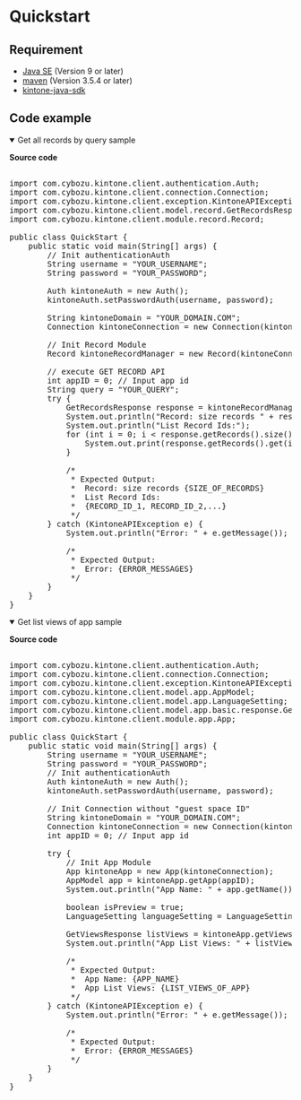 # Quickstart

## Requirement

* [Java SE](https://adoptopenjdk.net/) (Version 9 or later)
* [maven](https://maven.apache.org/download.cgi) (Version 3.5.4 or later)
* [kintone-java-sdk](https://github.com/kintone/kintone-java-sdk)

## Code example

<details class="tab-container" open>
<Summary>Get all records by query sample</Summary>

<strong class="tab-name">Source code</strong>

<pre class="inline-code">

import com.cybozu.kintone.client.authentication.Auth;
import com.cybozu.kintone.client.connection.Connection;
import com.cybozu.kintone.client.exception.KintoneAPIException;
import com.cybozu.kintone.client.model.record.GetRecordsResponse;
import com.cybozu.kintone.client.module.record.Record;

public class QuickStart {
    public static void main(String[] args) {
        // Init authenticationAuth
        String username = "YOUR_USERNAME";
        String password = "YOUR_PASSWORD";

        Auth kintoneAuth = new Auth();
        kintoneAuth.setPasswordAuth(username, password);

        String kintoneDomain = "YOUR_DOMAIN.COM";
        Connection kintoneConnection = new Connection(kintoneDomain, kintoneAuth);

        // Init Record Module
        Record kintoneRecordManager = new Record(kintoneConnection);

        // execute GET RECORD API
        int appID = 0; // Input app id
        String query = "YOUR_QUERY";
        try {
            GetRecordsResponse response = kintoneRecordManager.getAllRecordsByQuery(appID, query);
            System.out.println("Record: size records " + response.getRecords().size());
            System.out.println("List Record Ids:");
            for (int i = 0; i < response.getRecords().size(); i++) {
                System.out.print(response.getRecords().get(i).get("$id").getValue() + ", ");
            }

            /*
             * Expected Output:
             *  Record: size records {SIZE_OF_RECORDS}
             *  List Record Ids:
             *  {RECORD_ID_1, RECORD_ID_2,...}
             */
        } catch (KintoneAPIException e) {
            System.out.println("Error: " + e.getMessage());

            /*
             * Expected Output:
             *  Error: {ERROR_MESSAGES}
             */
        }
    }
}
</pre>

</details>

<details class="tab-container" open>
<Summary>Get list views of app sample</Summary>

<strong class="tab-name">Source code</strong>

<pre class="inline-code">

import com.cybozu.kintone.client.authentication.Auth;
import com.cybozu.kintone.client.connection.Connection;
import com.cybozu.kintone.client.exception.KintoneAPIException;
import com.cybozu.kintone.client.model.app.AppModel;
import com.cybozu.kintone.client.model.app.LanguageSetting;
import com.cybozu.kintone.client.model.app.basic.response.GetViewsResponse;
import com.cybozu.kintone.client.module.app.App;

public class QuickStart {
    public static void main(String[] args) {
        String username = "YOUR_USERNAME";
        String password = "YOUR_PASSWORD";
        // Init authenticationAuth
        Auth kintoneAuth = new Auth();
        kintoneAuth.setPasswordAuth(username, password);

        // Init Connection without "guest space ID"
        String kintoneDomain = "YOUR_DOMAIN.COM";
        Connection kintoneConnection = new Connection(kintoneDomain, kintoneAuth);
        int appID = 0; // Input app id

        try {
            // Init App Module
            App kintoneApp = new App(kintoneConnection);
            AppModel app = kintoneApp.getApp(appID);
            System.out.println("App Name: " + app.getName());

            boolean isPreview = true;
            LanguageSetting languageSetting = LanguageSetting.EN; // LanguageSetting( EN | JA | ZH ). Ex: LanguageSetting.JA

            GetViewsResponse listViews = kintoneApp.getViews(appID, languageSetting, isPreview);
            System.out.println("App List Views: " + listViews.getViews());

            /*
             * Expected Output:
             *  App Name: {APP_NAME}
             *  App List Views: {LIST_VIEWS_OF_APP}
             */
        } catch (KintoneAPIException e) {
            System.out.println("Error: " + e.getMessage());

            /*
             * Expected Output:
             *  Error: {ERROR_MESSAGES}
             */
        }
    }
}

</pre>
</details>

